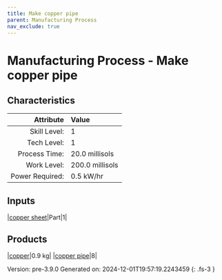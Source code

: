 ```yaml
---
title: Make copper pipe
parent: Manufacturing Process
nav_exclude: true
---
```

# Manufacturing Process - Make copper pipe


## Characteristics

| Attribute      | Value |
|--------:|:------|
|Skill Level:|1|
|Tech Level:|1|
|Process Time:|20.0 millisols|
|Work Level:|200.0 millisols|
|Power Required:|0.5 kW/hr|

## Inputs

|[copper sheet](../part/copper-sheet.html)|Part|1|

## Products

|[copper](../resource/copper.html)|0.9 kg|
|[copper pipe](../part/copper-pipe.html)|8|


Version: pre-3.9.0 Generated on: 2024-12-01T19:57:19.2243459
{: .fs-3 }

